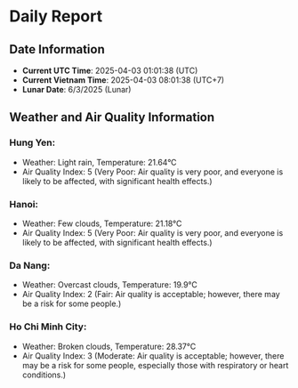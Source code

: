 # Daily Report
## Date Information
- **Current UTC Time**: 2025-04-03 01:01:38 (UTC)
- **Current Vietnam Time**: 2025-04-03 08:01:38 (UTC+7)
- **Lunar Date**: 6/3/2025 (Lunar)

## Weather and Air Quality Information

### Hung Yen:
- Weather: Light rain, Temperature: 21.64°C
- Air Quality Index: 5 (Very Poor: Air quality is very poor, and everyone is likely to be affected, with significant health effects.)

### Hanoi:
- Weather: Few clouds, Temperature: 21.18°C
- Air Quality Index: 5 (Very Poor: Air quality is very poor, and everyone is likely to be affected, with significant health effects.)

### Da Nang:
- Weather: Overcast clouds, Temperature: 19.9°C
- Air Quality Index: 2 (Fair: Air quality is acceptable; however, there may be a risk for some people.)

### Ho Chi Minh City:
- Weather: Broken clouds, Temperature: 28.37°C
- Air Quality Index: 3 (Moderate: Air quality is acceptable; however, there may be a risk for some people, especially those with respiratory or heart conditions.)
